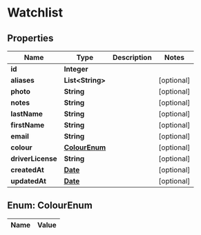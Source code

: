 

# Watchlist

## Properties

Name | Type | Description | Notes
------------ | ------------- | ------------- | -------------
**id** | **Integer** |  | 
**aliases** | **List&lt;String&gt;** |  |  [optional]
**photo** | **String** |  |  [optional]
**notes** | **String** |  |  [optional]
**lastName** | **String** |  |  [optional]
**firstName** | **String** |  |  [optional]
**email** | **String** |  |  [optional]
**colour** | [**ColourEnum**](#ColourEnum) |  |  [optional]
**driverLicense** | **String** |  |  [optional]
**createdAt** | [**Date**](Date.md) |  |  [optional]
**updatedAt** | [**Date**](Date.md) |  |  [optional]


## Enum: ColourEnum

Name | Value
---- | -----




